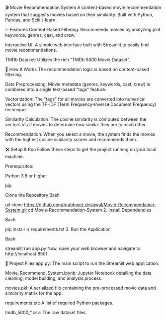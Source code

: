 🎬 Movie Recommendation System A content-based movie recommendation system that suggests movies based on their similarity. Built with Python, Pandas, and Scikit-learn.

✨ Features Content-Based Filtering: Recommends movies by analyzing plot keywords, genres, cast, and crew.

Interactive UI: A simple web interface built with Streamlit to easily find movie recommendations.

TMDb Dataset: Utilizes the rich "TMDb 5000 Movie Dataset".

🚀 How It Works The recommendation logic is based on content-based filtering.

Data Preprocessing: Movie metadata (genres, keywords, cast, crew) is combined into a single text-based "tags" feature.

Vectorization: The "tags" for all movies are converted into numerical vectors using the TF-IDF (Term Frequency-Inverse Document Frequency) technique.

Similarity Calculation: The cosine similarity is computed between the vectors of all movies to determine how similar they are to each other.

Recommendation: When you select a movie, the system finds the movies with the highest cosine similarity scores and recommends them.

🛠️ Setup & Run Follow these steps to get the project running on your local machine.

Prerequisites:

Python 3.8 or higher

pip

Clone the Repository
Bash

git clone https://github.com/prabhujot-deshwal/Movie-Recommendation-System.git cd Movie-Recommendation-System 2. Install Dependencies

Bash

pip install -r requirements.txt 3. Run the Application

Bash

streamlit run app.py Now, open your web browser and navigate to http://localhost:8501.

📂 Project Files app.py: The main script to run the Streamlit web application.

Movie_Recommend_System.ipynb: Jupyter Notebook detailing the data cleaning, model building, and analysis process.

movies.pkl: A serialized file containing the pre-processed movie data and similarity matrix for the app.

requirements.txt: A list of required Python packages.

tmdb_5000_*.csv: The raw dataset files.
